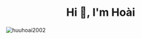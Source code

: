 <h1 align="center">Hi 👋, I'm Hoài</h1>
<p>&nbsp;<img align="center" src="https://github-readme-stats.vercel.app/api?username=huuhoai2002&show_icons=true&locale=en" alt="huuhoai2002" /></p>


